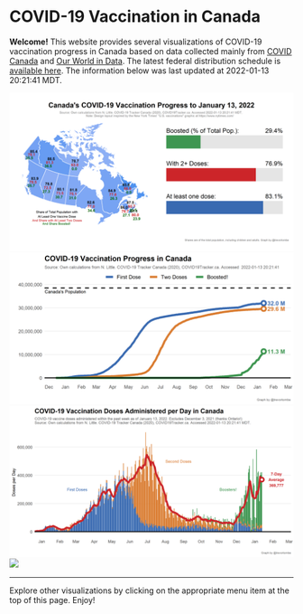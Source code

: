 COVID-19 Vaccination in Canada
==============================

**Welcome!** This website provides several visualizations of COVID-19
vaccination progress in Canada based on data collected mainly from
[COVID Canada](https://covid19tracker.ca/vaccinationtracker.html) and
[Our World in Data](https://ourworldindata.org/covid-vaccinations). The
latest federal distribution schedule is [available
here](https://www.canada.ca/en/public-health/services/diseases/2019-novel-coronavirus-infection/prevention-risks/covid-19-vaccine-treatment/vaccine-rollout.html).
The information below was last updated at 2022-01-13 20:21:41 MDT.

![](Plots/plot_main.png) ![](Plots/plot_total.png)
![](Plots/pace_national2.png) ![](Plots/pace_total2.png)

------------------------------------------------------------------------

Explore other visualizations by clicking on the appropriate menu item at
the top of this page. Enjoy!
